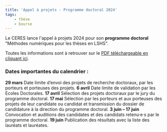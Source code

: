 ```yaml
---
title: 'Appel à projets - Programme doctoral 2024'
tags:
    - thèse
    - bourse
---
```


Le CERES lance l'appel à projets 2024 pour son **programme doctoral** "Méthodes numériques pour les thèses en LSHS".

Toutes les informations sont à retrouver sur le [PDF téléchargeable en cliquant ici](PDMN-Appel_Projets_et_candidature_2024.pdf).

### Dates importantes du calendrier :

**29 mars** Date limite d’envoi des projets de recherche doctoraux, par les porteurs
et porteuses des projets.
**6 avril** Date limite de validation par les Ecoles Doctorales.
**17 avril** Sélection des projets doctoraux par le jury du programme doctoral.
**17 mai** Sélection par les porteurs et aux porteuses des projets de leur candidate ou candidat et transmission du dossier de candidature à la direction du programme doctoral.
**3 juin – 17 juin** Convocation et auditions des candidates et des candidats retenu·e·s par le programme doctoral.
**19 juin** Publication des résultats avec la liste des lauréats et lauréates.